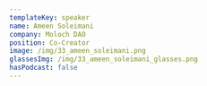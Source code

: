 ```yaml
---
templateKey: speaker
name: Ameen Soleimani
company: Moloch DAO
position: Co-Creator
image: /img/33_ameen_soleimani.png
glassesImg: /img/33_ameen_soleimani_glasses.png
hasPodcast: false
---
```


